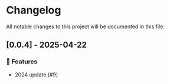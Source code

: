 # Changelog

All notable changes to this project will be documented in this file.

<!-- generated by git-cliff -->
## [0.0.4] - 2025-04-22

### 🚀 Features

- 2024 update (#9)

<!-- generated by git-cliff -->

